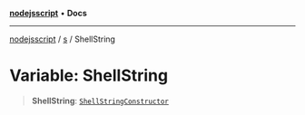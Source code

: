 [**nodejsscript**](../../../README.md) • **Docs**

***

[nodejsscript](../../../README.md) / [s](../README.md) / ShellString

# Variable: ShellString

> **ShellString**: [`ShellStringConstructor`](../interfaces/ShellStringConstructor.md)
